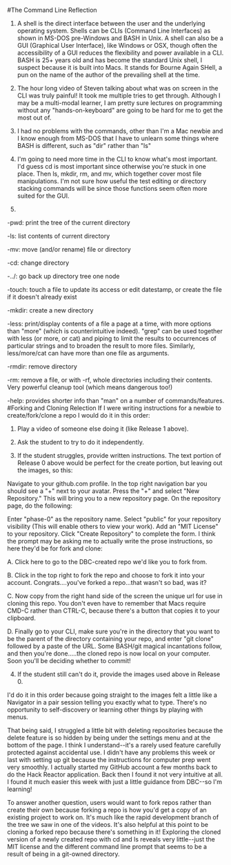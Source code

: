 #The Command Line Reflection

1.  A shell is the direct interface between the user and the underlying operating system.  Shells can be CLIs (Command Line Interfaces) as shown in MS-DOS pre-Windows and BASH in Unix.  A  shell can also be a GUI (Graphical User Interface), like Windows or OSX, though often the accessibility of a GUI reduces the flexibility and power available in a CLI.  BASH is 25+ years old and has become the standard Unix shell, I suspect because it is built into Macs.  It stands for Bourne Again SHell, a pun on the name of the author of the prevailing shell at the time.


2. The hour long video of Steven talking about what was on screen in the CLI was truly painful!  It took me multiple tries to get through.  Although I may be a multi-modal learner, I am pretty sure lectures on programming without any "hands-on-keyboard" are going to be hard for me to get the most out of.

3. I had no problems with the commands, other than I'm a Mac newbie and I know enough from MS-DOS that I have to unlearn some things where BASH is different, such as "dir" rather than "ls"

4.  I'm going to need more time in the CLI to know what's most important.  I'd guess cd is most important since otherwise you're stuck in one place.  Then ls, mkdir, rm, and mv, which together cover most file manipulations.  I'm not sure how useful the test editing or directory stacking commands will be since those functions seem often more suited for the GUI.

5. 

-pwd: print the tree of the current directory

-ls:  list contents of current directory

-mv:  move (and/or rename) file or directory

-cd:  change directory

-../:  go back up directory tree one node

-touch: touch a file to update its access or edit datestamp, or create the file if it doesn't already exist

-mkdir: create a new directory

-less:  print/display contents of a file a page at a time, with more options than "more" (which is counterintuitive indeed).  "grep" can be used together with less (or more, or cat) and piping to limit the results to occurrences of particular strings and to broaden the result to more files.  Similarly, less/more/cat can have more than one file as arguments. 

-rmdir: remove directory

-rm:  remove a file, or with -rf, whole directories including their contents.  Very powerful cleanup tool (which means dangerous too!)

-help:  provides shorter info than "man" on a number of commands/features.  
#Forking and Cloning Relection
If I were writing instructions for a newbie to create/fork/clone a repo I would do it in this order:

1.  Play a video of someone else doing it (like Release 1 above).

2.  Ask the student to try to do it independently.

3.  If the student struggles, provide written instructions. The text portion of Release 0 above would be perfect for the create portion, but leaving out the images, so this:

Navigate to your github.com profile. In the top right navigation bar you should see a "+" next to your avatar. Press the "+" and select "New Repository." This will bring you to a new repository page. On the repository page, do the following:

Enter "phase-0" as the repository name. 
Select "public" for your repository visibility (This will enable others to view your work).
Add an "MIT License" to your repository. 
Click "Create Repository" to complete the form.
I think the prompt may be asking me to actually write the prose instructions, so here they'd be for fork and clone:

A. Click here to go to the DBC-created repo we'd like you to fork from.

B. Click in the top right to fork the repo and choose to fork it into your account.  Congrats....you've forked a repo...that wasn't so bad, was it?

C.  Now copy from the right hand side of the screen the unique url for use in cloning this repo.  You don't even have to remember that Macs require CMD-C rather than CTRL-C, because there's a button that copies it to your clipboard.

D.  Finally go to your CLI, make sure you're in the directory that you want to be the parent of the directory containing your repo, and enter "git clone" followed by a paste of the URL. Some BASH/git magical incantations follow, and then you're done.....the cloned repo is now local on your computer. Soon you'll be deciding whether to commit!

4.  If the student still can't do it, provide the images used above in Release 0.

I'd do it in this order because going straight to the images felt a little like a Navigator in a pair session telling you exactly what to type. There's no opportunity to self-discovery or learning other things by playing with menus.

That being said, I struggled a little bit with deleting repositories because the delete feature is so hidden by being under the settings menu and at the bottom of the page. I think I understand--it's a rarely used feature carefully protected against accidental use. I didn't have any problems this week or last with setting up git because the instructions for computer prep went very smoothly. I actually started my GitHub account a few months back to do the Hack Reactor application. Back then I found it not very intuitive at all. I found it much easier this week with just a little guidance from DBC--so I'm learning!

To answer another question, users would want to fork repos rather than create their own because forking a repo is how you'd get a copy of an existing project to work on. It's much like the rapid development branch of the tree we saw in one of the videos. It's also helpful at this point to be cloning a forked repo because there's something in it! Exploring the cloned version of a newly created repo with cd and ls reveals very little--just the MIT license and the different command line prompt that seems to be a result of being in a git-owned directory.
